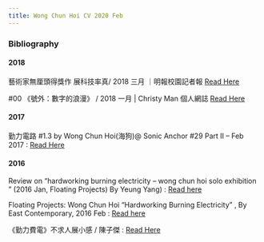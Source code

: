 ```yaml
---
title: Wong Chun Hoi CV 2020 Feb
---
```


### Bibliography

#### 2018
藝術家無厘頭得獎作 展科技率真/ 2018 三月 ｜明報校園記者報 [Read Here](https://news.mingpao.com/pns/%E6%95%99%E8%82%B2/article/20180327/s00011/1522087271777/%E7%AC%AC21%E5%B1%86%E6%A0%A1%E5%9C%92%E8%A8%98%E8%80%85-%E8%97%9D%E8%A1%93%E5%AE%B6%E7%84%A1%E5%8E%98%E9%A0%AD%E5%BE%97%E7%8D%8E%E4%BD%9C-%E5%B1%95%E7%A7%91%E6%8A%80%E7%8E%87%E7%9C%9F»»)

#00 《號外：數字的浪漫》 / 2018 一月 | Christy Man 個人網誌 [Read Here](https://medium.com/@ChristyMan/00-%E8%99%9F%E5%A4%96-%E6%95%B8%E5%AD%97%E7%9A%84%E6%B5%AA%E6%BC%AB-6a2368b901c2)

#### 2017

勤力電路 #1.3 by Wong Chun Hoi(海狗)@ Sonic Anchor #29 Part II – Feb 2017 : [Read Here](https://namijinamiji.wordpress.com/2017/02/21/%E5%8B%A4%E5%8A%9B%E9%9B%BB%E8%B7%AF-1-3-by-wong-chun-hoi%E6%B5%B7%E7%8B%97-sonic-anchor-29-part-ii/)



#### 2016
Review on “hardworking burning electricity – wong chun hoi solo exhibition ” (2016 Jan, Floating Projects) By Yeung Yang) : [Read here](http://www.aicahk.org/eng/reviews.asp?id=306&pg=1)

Floating Projects: Wong Chun Hoi “Hardworking Burning Electricity” , By East Contemporary, 2016 Feb : [Read here](http://www.east-contemporary.com/2016/02/03/floating-projects-wong-chun-hoi-hardworking-burning-electricity/)

《勤力費電》不求人展小感 / 陳子傑 : [Read Here](https://www.thestandnews.com/art/%E5%8B%A4%E5%8A%9B%E8%B2%BB%E9%9B%BB-%E4%B8%8D%E6%B1%82%E4%BA%BA%E5%B1%95%E5%B0%8F%E6%84%9F)
